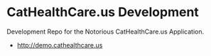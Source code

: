 CatHealthCare.us Development
============================

Development Repo for the Notorious CatHealthCare.us Application.

 * http://demo.cathealthcare.us

